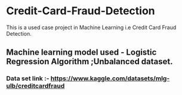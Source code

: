 # Credit-Card-Fraud-Detection
This is a used case project in Machine Learning i.e Credit Card Fraud Detection. 

## Machine learning model used - Logistic Regression Algorithm ;Unbalanced dataset.

### Data set link :- https://www.kaggle.com/datasets/mlg-ulb/creditcardfraud
